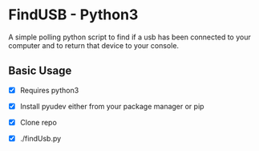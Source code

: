 # FindUSB - Python3

A simple polling python script to find if a usb has been connected to your computer and to return that device to your console.

## Basic Usage

- [x] Requires python3
- [x] Install pyudev either from your package manager or pip
- [x] Clone repo
- [x] ./findUsb.py


